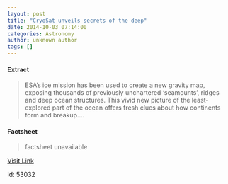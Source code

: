 ```yaml
---
layout: post
title: "CryoSat unveils secrets of the deep"
date: 2014-10-03 07:14:00
categories: Astronomy
author: unknown author
tags: []
---
```



#### Extract
>ESA’s ice mission has been used to create a new gravity map, exposing thousands of previously unchartered ‘seamounts’, ridges and deep ocean structures. This vivid new picture of the least-explored part of the ocean offers fresh clues about how continents form and breakup....

#### Factsheet
>factsheet unavailable

[Visit Link](http://www.esa.int/Our_Activities/Observing_the_Earth/CryoSat/CryoSat_unveils_secrets_of_the_deep)

id:   53032


